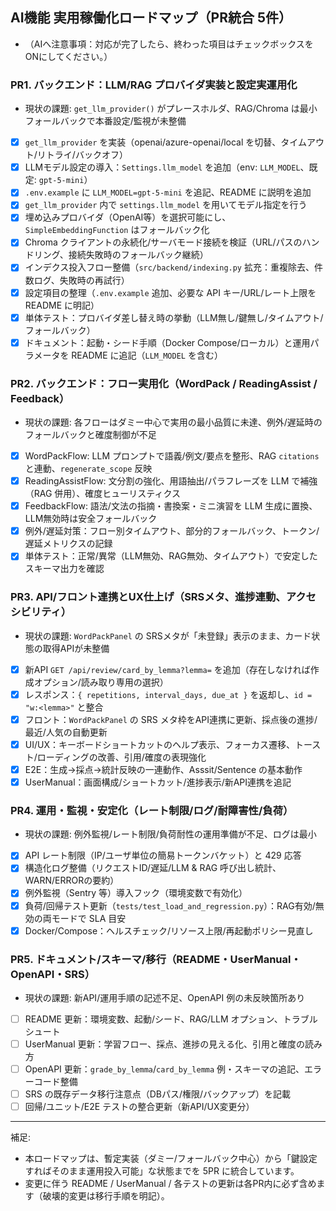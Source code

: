 ## AI機能 実用稼働化ロードマップ（PR統合 5件）
- （AIへ注意事項：対応が完了したら、終わった項目はチェックボックスをONにしてください。）

### PR1. バックエンド：LLM/RAG プロバイダ実装と設定実運用化
- 現状の課題: `get_llm_provider()` がプレースホルダ、RAG/Chroma は最小フォールバックで本番設定/監視が未整備
- [x] `get_llm_provider` を実装（openai/azure-openai/local を切替、タイムアウト/リトライ/バックオフ）
- [x] LLMモデル設定の導入：`Settings.llm_model` を追加（env: `LLM_MODEL`、既定: `gpt-5-mini`）
- [x] `.env.example` に `LLM_MODEL=gpt-5-mini` を追記、README に説明を追加
- [x] `get_llm_provider` 内で `settings.llm_model` を用いてモデル指定を行う
- [x] 埋め込みプロバイダ（OpenAI等）を選択可能にし、`SimpleEmbeddingFunction` はフォールバック化
- [x] Chroma クライアントの永続化/サーバモード接続を検証（URL/パスのハンドリング、接続失敗時のフォールバック継続）
- [x] インデクス投入フロー整備（`src/backend/indexing.py` 拡充：重複除去、件数ログ、失敗時の再試行）
- [x] 設定項目の整理（`.env.example` 追加、必要な API キー/URL/レート上限を README に明記）
- [x] 単体テスト：プロバイダ差し替え時の挙動（LLM無し/鍵無し/タイムアウト/フォールバック）
- [x] ドキュメント：起動・シード手順（Docker Compose/ローカル）と運用パラメータを README に追記（`LLM_MODEL` を含む）

### PR2. バックエンド：フロー実用化（WordPack / ReadingAssist / Feedback）
- 現状の課題: 各フローはダミー中心で実用の最小品質に未達、例外/遅延時のフォールバックと確度制御が不足
- [x] WordPackFlow: LLM プロンプトで語義/例文/要点を整形、RAG `citations` と連動、`regenerate_scope` 反映
- [x] ReadingAssistFlow: 文分割の強化、用語抽出/パラフレーズを LLM で補強（RAG 併用）、確度ヒューリスティクス
- [x] FeedbackFlow: 語法/文法の指摘・書換案・ミニ演習を LLM 生成に置換、LLM無効時は安全フォールバック
- [x] 例外/遅延対策：フロー別タイムアウト、部分的フォールバック、トークン/遅延メトリクスの記録
- [x] 単体テスト：正常/異常（LLM無効、RAG無効、タイムアウト）で安定したスキーマ出力を確認

### PR3. API/フロント連携とUX仕上げ（SRSメタ、進捗連動、アクセシビリティ）
- 現状の課題: `WordPackPanel` の SRSメタが「未登録」表示のまま、カード状態の取得APIが未整備
- [x] 新API `GET /api/review/card_by_lemma?lemma=` を追加（存在しなければ作成オプション/読み取り専用の選択）
- [x] レスポンス：`{ repetitions, interval_days, due_at }` を返却し、`id = "w:<lemma>"` と整合
- [x] フロント：`WordPackPanel` の SRS メタ枠をAPI連携に更新、採点後の進捗/最近/人気の自動更新
- [x] UI/UX：キーボードショートカットのヘルプ表示、フォーカス遷移、トースト/ローディングの改善、引用/確度の表現強化
- [x] E2E：生成→採点→統計反映の一連動作、Asssit/Sentence の基本動作
- [x] UserManual：画面構成/ショートカット/進捗表示/新API連携を追記

### PR4. 運用・監視・安定化（レート制限/ログ/耐障害性/負荷）
- 現状の課題: 例外監視/レート制限/負荷耐性の運用準備が不足、ログは最小
- [x] API レート制限（IP/ユーザ単位の簡易トークンバケット）と 429 応答
- [x] 構造化ログ整備（リクエストID/遅延/LLM & RAG 呼び出し統計、WARN/ERRORの要約）
- [x] 例外監視（Sentry 等）導入フック（環境変数で有効化）
- [x] 負荷/回帰テスト更新（`tests/test_load_and_regression.py`）：RAG有効/無効の両モードで SLA 目安
- [x] Docker/Compose：ヘルスチェック/リソース上限/再起動ポリシー見直し

### PR5. ドキュメント/スキーマ/移行（README・UserManual・OpenAPI・SRS）
- 現状の課題: 新API/運用手順の記述不足、OpenAPI 例の未反映箇所あり
- [ ] README 更新：環境変数、起動/シード、RAG/LLM オプション、トラブルシュート
- [ ] UserManual 更新：学習フロー、採点、進捗の見える化、引用と確度の読み方
- [ ] OpenAPI 更新：`grade_by_lemma`/`card_by_lemma` 例・スキーマの追記、エラーコード整備
- [ ] SRS の既存データ移行注意点（DBパス/権限/バックアップ）を記載
- [ ] 回帰/ユニット/E2E テストの整合更新（新API/UX変更分）

---
補足:
- 本ロードマップは、暫定実装（ダミー/フォールバック中心）から「鍵設定すればそのまま運用投入可能」な状態までを 5PR に統合しています。
- 変更に伴う README / UserManual / 各テストの更新は各PR内に必ず含めます（破壊的変更は移行手順を明記）。

